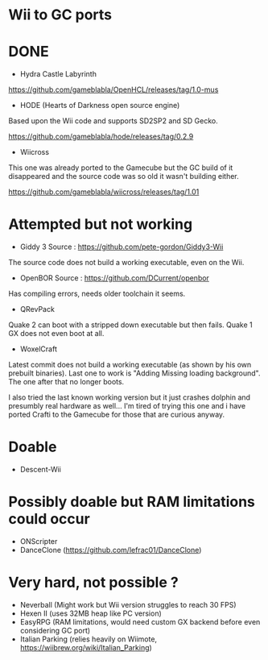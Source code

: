 # Wii to GC ports

# DONE

- Hydra Castle Labyrinth

https://github.com/gameblabla/OpenHCL/releases/tag/1.0-mus

- HODE (Hearts of Darkness open source engine)

Based upon the Wii code and supports SD2SP2 and SD Gecko.

https://github.com/gameblabla/hode/releases/tag/0.2.9

- Wiicross

This one was already ported to the Gamecube but the GC build of it disappeared
and the source code was so old it wasn't building either.

https://github.com/gameblabla/wiicross/releases/tag/1.01


# Attempted but not working

- Giddy 3
Source : https://github.com/pete-gordon/Giddy3-Wii

The source code does not build a working executable, even on the Wii.

- OpenBOR
Source : https://github.com/DCurrent/openbor

Has compiling errors, needs older toolchain it seems.

- QRevPack

Quake 2 can boot with a stripped down executable but then fails.
Quake 1 GX does not even boot at all.

- WoxelCraft

Latest commit does not build a working executable (as shown by his own prebuilt binaries).
Last one to work is "Adding Missing loading background".
The one after that no longer boots.

I also tried the last known working version but it just crashes dolphin and presumbly real hardware
as well... I'm tired of trying this one and i have ported Crafti to the Gamecube
for those that are curious anyway.

# Doable

- Descent-Wii

# Possibly doable but RAM limitations could occur

- ONScripter
- DanceClone (https://github.com/lefrac01/DanceClone)

# Very hard, not possible ?

- Neverball (Might work but Wii version struggles to reach 30 FPS)
- Hexen II (uses 32MB heap like PC version)
- EasyRPG (RAM limitations, would need custom GX backend before even considering GC port)
- Italian Parking (relies heavily on Wiimote, https://wiibrew.org/wiki/Italian_Parking)
